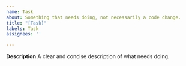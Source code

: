 ```yaml
---
name: Task
about: Something that needs doing, not necessarily a code change.
title: "[Task]"
labels: Task
assignees: ''

---
```


**Description**
A clear and concise description of what needs doing.
